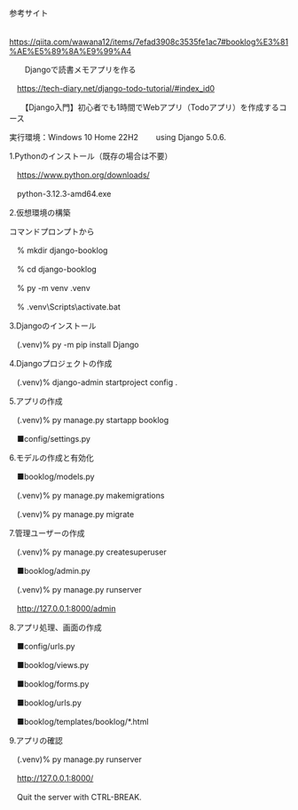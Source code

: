 参考サイト

　https://qiita.com/wawana12/items/7efad3908c3535fe1ac7#booklog%E3%81%AE%E5%89%8A%E9%99%A4

　　Djangoで読書メモアプリを作る

　https://tech-diary.net/django-todo-tutorial/#index_id0

　　【Django入門】初心者でも1時間でWebアプリ（Todoアプリ）を作成するコース

実行環境：Windows 10 Home 22H2
　　using Django 5.0.6.

1.Pythonのインストール（既存の場合は不要）

　https://www.python.org/downloads/

　python-3.12.3-amd64.exe

2.仮想環境の構築

コマンドプロンプトから

　% mkdir django-booklog

　% cd django-booklog

　% py -m venv .venv

　% .venv\Scripts\activate.bat

3.Djangoのインストール

　(.venv)% py -m pip install Django

4.Djangoプロジェクトの作成

　(.venv)% django-admin startproject config .

5.アプリの作成

　(.venv)% py manage.py startapp booklog

　■config/settings.py

6.モデルの作成と有効化

　■booklog/models.py

　(.venv)% py manage.py makemigrations

　(.venv)% py manage.py migrate

7.管理ユーザーの作成

　(.venv)% py manage.py createsuperuser

　■booklog/admin.py

　(.venv)% py manage.py runserver

　http://127.0.0.1:8000/admin

8.アプリ処理、画面の作成

　■config/urls.py

　■booklog/views.py

　■booklog/forms.py

　■booklog/urls.py

　■booklog/templates/booklog/*.html

9.アプリの確認

　(.venv)% py manage.py runserver

　http://127.0.0.1:8000/

　Quit the server with CTRL-BREAK.
